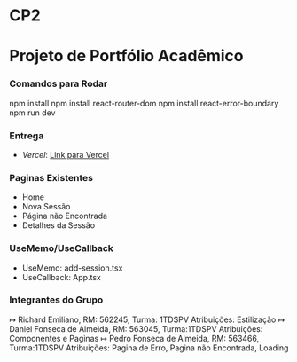 # CP2
# Projeto de Portfólio Acadêmico

### Comandos para Rodar
npm install
npm install react-router-dom
npm install react-error-boundary
npm run dev

### Entrega

- *Vercel*: [Link para Vercel](https://cp5-front-end.vercel.app/)

### Paginas Existentes
- Home
- Nova Sessão 
- Página não Encontrada
- Detalhes da Sessão

### UseMemo/UseCallback
- UseMemo: add-session.tsx
- UseCallback: App.tsx

### Integrantes do Grupo

↦ Richard Emiliano, RM: 562245, Turma: 1TDSPV
   Atribuições: Estilização 
↦ Daniel Fonseca de Almeida, RM: 563045, Turma:1TDSPV
   Atribuições: Componentes e Paginas
↦ Pedro Fonseca de Almeida, RM: 563466, Turma:1TDSPV
   Atribuições: Pagina de Erro, Pagina não Encontrada, Loading